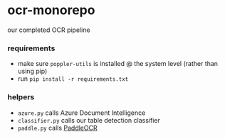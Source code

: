 # ocr-monorepo
our completed OCR pipeline 

### requirements
- make sure `poppler-utils` is installed @ the system level (rather than using pip)
- run `pip install -r requirements.txt`

### helpers
- `azure.py` calls Azure Document Intelligence
- `classifier.py` calls our table detection classifier
- `paddle.py` calls [PaddleOCR](https://paddlepaddle.github.io/PaddleOCR/main/en/index.html)